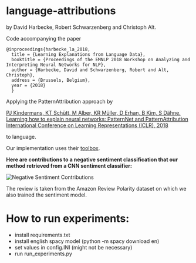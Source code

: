 # language-attributions
by David Harbecke, Robert Schwarzenberg and Christoph Alt.

Code accompanying the paper

```
@inproceedings{harbecke_la_2018,
  title = {Learning Explanations from Language Data},
  booktitle = {Proceedings of the EMNLP 2018 Workshop on Analyzing and Interpreting Neural Networks for NLP},
  author = {Harbecke, David and Schwarzenberg, Robert and Alt, Christoph},
  address = {Brussels, Belgium},
  year = {2018}
  }

```

Applying the PatternAttribution approach by

[PJ Kindermans, KT Schütt, M Alber, KR Müller, D Erhan, B Kim, S Dähne. Learning how to explain neural networks: PatternNet and PatternAttribution International Conference on Learning Representations (ICLR), 2018](https://arxiv.org/abs/1705.05598)

to language. 

Our implementation uses their [toolbox](https://github.com/albermax/innvestigate). 


**Here are contributions to a negative sentiment classification that our method retrieved from a CNN sentiment classifier:**

![Negative Sentiment Contributions](https://github.com/rbtsbg/language-attributions-1/blob/master/images/negative_sentiment.png)

The review is taken from the Amazon Review Polarity dataset on which we also trained the sentiment model. 

# How to run experiments:

- install requirements.txt
- install english spacy model (python -m spacy download en)
- set values in config.INI (might not be necessary)
- run run_experiments.py
